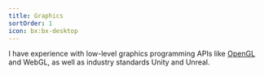 ```yaml
---
title: Graphics
sortOrder: 1
icon: bx:bx-desktop
---
```


I have experience with low-level graphics programming APIs like [OpenGL](/projects/gltf-viewer) and WebGL, as well as industry standards Unity and Unreal.
